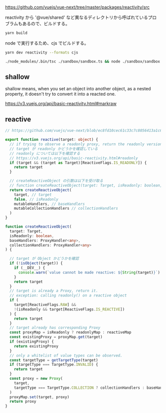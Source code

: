 
https://github.com/vuejs/vue-next/tree/master/packages/reactivity/src

reactivity から '@vue/shared' など異なるディレクトリから呼ばれているプロブラムもあるので、ビルドする。

```bash
yarn build
```

node で実行するため、cjs でビルドする。

```bash
yarn dev reactivity --formats cjs
```


```bash
./node_modules/.bin/tsc ./sandbox/sandbox.ts && node ./sandbox/sandbox.js
```


## shallow
shallow means, when you set an object into another object, as a nested property,
it doesn't try to convert it into a reacted one.

https://v3.vuejs.org/api/basic-reactivity.html#markraw

## reactive

```typescript
// https://github.com/vuejs/vue-next/blob/ec8fd10cec61c33c7c8056413a1c609ac90e1215/packages/reactivity/src/reactive.ts#L85

export function reactive(target: object) {
  // if trying to observe a readonly proxy, return the readonly version.
  // target が readonly かどうかを確認している
  // readonly については以下を確認する
  // https://v3.vuejs.org/api/basic-reactivity.html#readonly
  if (target && (target as Target)[ReactiveFlags.IS_READONLY]) {
    return target
  }

  // createReactiveObject の引数は以下を受け取る
  // function createReactiveObject(target: Target, isReadonly: boolean, baseHandlers: ProxyHandler<any>, collectionHandlers: ProxyHandler<any>): any
  return createReactiveObject(
    target, // target
    false, // isReadonly
    mutableHandlers, // baseHandlers
    mutableCollectionHandlers // collectionHandlers
  )
}
```


```typescript
function createReactiveObject(
  target: Target,
  isReadonly: boolean,
  baseHandlers: ProxyHandler<any>,
  collectionHandlers: ProxyHandler<any>
) {

  // target が Object かどうかを確認
  if (!isObject(target)) {
    if (__DEV__) {
      console.warn(`value cannot be made reactive: ${String(target)}`)
    }
    return target
  }
  // target is already a Proxy, return it.
  // exception: calling readonly() on a reactive object
  if (
    target[ReactiveFlags.RAW] &&
    !(isReadonly && target[ReactiveFlags.IS_REACTIVE])
  ) {
    return target
  }
  // target already has corresponding Proxy
  const proxyMap = isReadonly ? readonlyMap : reactiveMap
  const existingProxy = proxyMap.get(target)
  if (existingProxy) {
    return existingProxy
  }
  // only a whitelist of value types can be observed.
  const targetType = getTargetType(target)
  if (targetType === TargetType.INVALID) {
    return target
  }
  const proxy = new Proxy(
    target,
    targetType === TargetType.COLLECTION ? collectionHandlers : baseHandlers
  )
  proxyMap.set(target, proxy)
  return proxy
}
```

